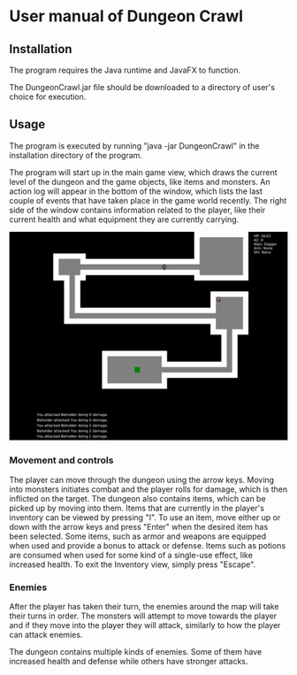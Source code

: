 # User manual of Dungeon Crawl

## Installation

The program requires the Java runtime and JavaFX to function.

The DungeonCrawl.jar file should be downloaded to a directory of user's choice for execution.

## Usage

The program is executed by running "java -jar DungeonCrawl" in the installation directory of the program.

The program will start up in the main game view, which draws the current level of the dungeon and the game objects, like
items and monsters. An action log will appear in the bottom of the window, which lists the last couple of events that
have taken place in the game world recently. The right side of the window contains information related to the player,
like their current health and what equipment they are currently carrying.

![Screenshot](https://raw.githubusercontent.com/TheSamsai/otm-harjoitustyo/master/documentation/screenshot.png)

### Movement and controls
The player can move through the dungeon using the arrow keys. Moving into monsters initiates combat and the player rolls for
damage, which is then inflicted on the target. The dungeon also contains items, which can be picked up by moving into them.
Items that are currently in the player's inventory can be viewed by pressing "I". To use an item, move either up or down
with the arrow keys and press "Enter" when the desired item has been selected. Some items, such as armor and weapons
are equipped when used and provide a bonus to attack or defense. Items such as potions are consumed when used for some kind
of a single-use effect, like increased health. To exit the Inventory view, simply press "Escape".

### Enemies
After the player has taken their turn, the enemies around the map will take their turns in order. The monsters will attempt
to move towards the player and if they move into the player they will attack, similarly to how the player can attack enemies.

The dungeon contains multiple kinds of enemies. Some of them have increased health and defense while others have stronger
attacks. 
